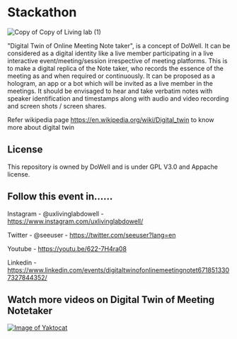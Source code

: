 # Stackathon

![Copy of Copy of Living lab (1)](https://user-images.githubusercontent.com/68909712/95673951-9ff70f00-0bca-11eb-8680-43e62aeb23f5.jpg)

"Digital Twin of Online Meeting Note taker", is a concept of DoWell. It can be considered as a digital identity like a live member participating in a live interactive event/meeting/session irrespective of meeting platforms. This is to make a digital replica of the Note taker, who records the essence of the meeting as  and when required or continuously. It can be proposed as a hologram, an app or a bot which will be invited as a live member in the meetings. It should be envisaged to hear and take verbatim notes with speaker identification and timestamps along with audio and video recording and screen shots / screen shares.

Refer wikipedia page https://en.wikipedia.org/wiki/Digital_twin to know more about digital twin

## License

This repository is owned by DoWell and is under GPL V3.0 and Appache license. 

## Follow this event in......

Instagram - @uxlivinglabdowell - https://www.instagram.com/uxlivinglabdowell/

Twitter - @seeuser -  https://twitter.com/seeuser?lang=en

Youtube - https://youtu.be/622-7H4ra08

Linkedin - https://www.linkedin.com/events/digitaltwinofonlinemeetingnotet6718513307327844352/

## Watch more videos on Digital Twin of Meeting Notetaker

[![Image of Yaktocat](https://github.com/DowellLivingLab/Digital-Twin-Note-Taker-Ideation.Dowell/blob/website/gg.png?raw=true)](https://www.youtube.com/playlist?list=PLZ4OHsOi85SX_TpKmCTi9Cg6CxeJ3d_Xy )


